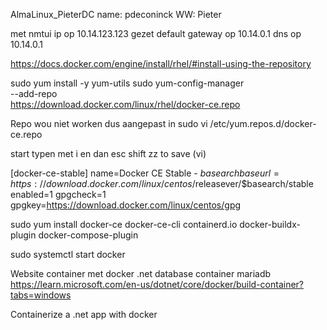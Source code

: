AlmaLinux_PieterDC
name: pdeconinck
WW: Pieter

met nmtui ip op 10.14.123.123 gezet
default gateway op 10.14.0.1
dns op 10.14.0.1



https://docs.docker.com/engine/install/rhel/#install-using-the-repository


sudo yum install -y yum-utils
sudo yum-config-manager \
    --add-repo \
    https://download.docker.com/linux/rhel/docker-ce.repo

Repo wou niet worken dus aangepast in
sudo vi /etc/yum.repos.d/docker-ce.repo 

start typen met i en dan esc shift zz to save (vi)

[docker-ce-stable]
name=Docker CE Stable - $basearch
baseurl=https://download.docker.com/linux/centos/$releasever/$basearch/stable
enabled=1
gpgcheck=1
gpgkey=https://download.docker.com/linux/centos/gpg


sudo yum install docker-ce docker-ce-cli containerd.io docker-buildx-plugin docker-compose-plugin

sudo systemctl start docker


Website container
met docker .net 
database container
mariadb
https://learn.microsoft.com/en-us/dotnet/core/docker/build-container?tabs=windows

Containerize a .net app with docker